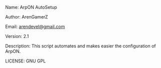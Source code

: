 Name: ArpON AutoSetup                                                                 

Author: ArenGamerZ

Email: arendevel@gmail.com

Version: 2.1                                                                           

Description:
             This script automates and makes easier the configuration of ArpON.                                          

LICENSE: GNU GPL

